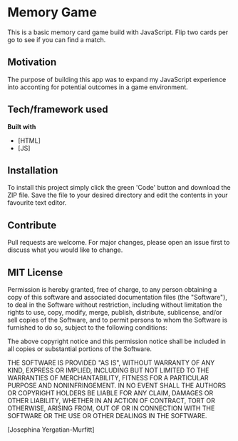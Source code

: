 # Memory Game
This is a basic memory card game build with JavaScript. Flip two cards per go to see if you can find a match.

## Motivation
The purpose of building this app was to expand my JavaScript experience into acconting for potential outcomes in a game environment.

## Tech/framework used
<b>Built with</b>
- [HTML]
- [JS]

## Installation
To install this project simply click the green 'Code' button and download the ZIP file. Save the file to your desired directory and edit the contents in your favourite text editor.

## Contribute
Pull requests are welcome. For major changes, please open an issue first to discuss what you would like to change.

## MIT License
Permission is hereby granted, free of charge, to any person obtaining a copy
of this software and associated documentation files (the "Software"), to deal
in the Software without restriction, including without limitation the rights
to use, copy, modify, merge, publish, distribute, sublicense, and/or sell
copies of the Software, and to permit persons to whom the Software is
furnished to do so, subject to the following conditions:

The above copyright notice and this permission notice shall be included in all
copies or substantial portions of the Software.

THE SOFTWARE IS PROVIDED "AS IS", WITHOUT WARRANTY OF ANY KIND, EXPRESS OR
IMPLIED, INCLUDING BUT NOT LIMITED TO THE WARRANTIES OF MERCHANTABILITY,
FITNESS FOR A PARTICULAR PURPOSE AND NONINFRINGEMENT. IN NO EVENT SHALL THE
AUTHORS OR COPYRIGHT HOLDERS BE LIABLE FOR ANY CLAIM, DAMAGES OR OTHER
LIABILITY, WHETHER IN AN ACTION OF CONTRACT, TORT OR OTHERWISE, ARISING FROM,
OUT OF OR IN CONNECTION WITH THE SOFTWARE OR THE USE OR OTHER DEALINGS IN THE
SOFTWARE.

[Josephina Yergatian-Murfitt]

